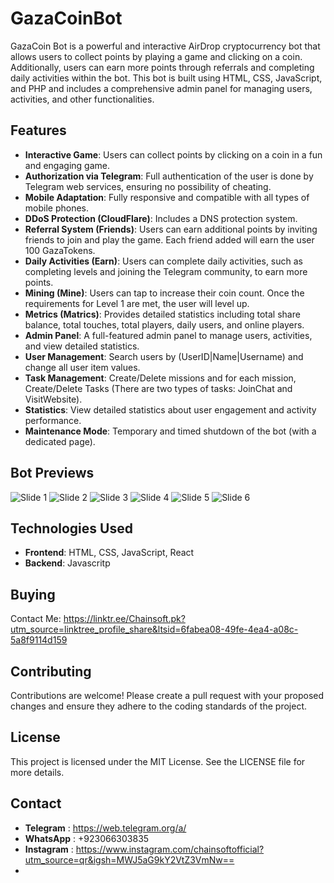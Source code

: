 # GazaCoinBot

GazaCoin Bot is a powerful and interactive AirDrop cryptocurrency bot that allows users to collect points by playing a game and clicking on a coin. Additionally, users can earn more points through referrals and completing daily activities within the bot. This bot is built using HTML, CSS, JavaScript, and PHP and includes a comprehensive admin panel for managing users, activities, and other functionalities.

## Features
- **Interactive Game**: Users can collect points by clicking on a coin in a fun and engaging game.
- **Authorization via Telegram**: Full authentication of the user is done by Telegram web services, ensuring no possibility of cheating.
- **Mobile Adaptation**: Fully responsive and compatible with all types of mobile phones.
- **DDoS Protection (CloudFlare)**: Includes a DNS protection system.
- **Referral System (Friends)**: Users can earn additional points by inviting friends to join and play the game. Each friend added will earn the user 100 GazaTokens.
- **Daily Activities (Earn)**: Users can complete daily activities, such as completing levels and joining the Telegram community, to earn more points.
- **Mining (Mine)**: Users can tap to increase their coin count. Once the requirements for Level 1 are met, the user will level up.
- **Metrics (Matrics)**: Provides detailed statistics including total share balance, total touches, total players, daily users, and online players.
- **Admin Panel**: A full-featured admin panel to manage users, activities, and view detailed statistics.
- **User Management**: Search users by (UserID|Name|Username) and change all user item values.
- **Task Management**: Create/Delete missions and for each mission, Create/Delete Tasks (There are two types of tasks: JoinChat and VisitWebsite).
- **Statistics**: View detailed statistics about user engagement and activity performance.
- **Maintenance Mode**: Temporary and timed shutdown of the bot (with a dedicated page).

## Bot Previews
![Slide 1](images/slide1.png)
![Slide 2](images/slide2.png)
![Slide 3](images/slide3.png)
![Slide 4](images/slide4.png)
![Slide 5](images/slide4.png)
![Slide 6](images/slide4.png)

## Technologies Used
- **Frontend**: HTML, CSS, JavaScript, React
- **Backend**: Javascritp

## Buying
Contact Me: https://linktr.ee/Chainsoft.pk?utm_source=linktree_profile_share&ltsid=6fabea08-49fe-4ea4-a08c-5a8f9114d159


## Contributing
Contributions are welcome! Please create a pull request with your proposed changes and ensure they adhere to the coding standards of the project.

## License
This project is licensed under the MIT License. See the LICENSE file for more details.

## Contact
- **Telegram** : https://web.telegram.org/a/
- **WhatsApp** : +923066303835
- **Instagram** : https://www.instagram.com/chainsoftofficial?utm_source=qr&igsh=MWJ5aG9kY2VtZ3VmNw==
- 

